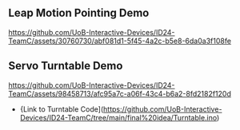 ## Leap Motion Pointing Demo
https://github.com/UoB-Interactive-Devices/ID24-TeamC/assets/30760730/abf081d1-5f45-4a2c-b5e8-6da0a3f108fe

## Servo Turntable Demo
https://github.com/UoB-Interactive-Devices/ID24-TeamC/assets/98458713/afc95a7c-a06f-43c4-b6a2-8fd2182f120d

- {Link to Turntable Code](https://github.com/UoB-Interactive-Devices/ID24-TeamC/tree/main/final%20idea/Turntable.ino)
